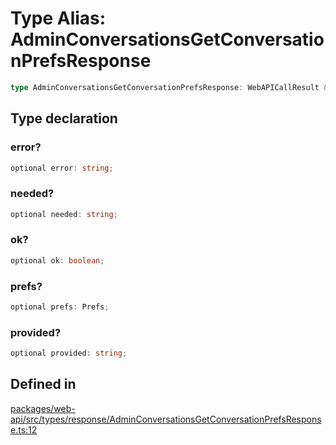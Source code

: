# Type Alias: AdminConversationsGetConversationPrefsResponse

```ts
type AdminConversationsGetConversationPrefsResponse: WebAPICallResult & object;
```

## Type declaration

### error?

```ts
optional error: string;
```

### needed?

```ts
optional needed: string;
```

### ok?

```ts
optional ok: boolean;
```

### prefs?

```ts
optional prefs: Prefs;
```

### provided?

```ts
optional provided: string;
```

## Defined in

[packages/web-api/src/types/response/AdminConversationsGetConversationPrefsResponse.ts:12](https://github.com/slackapi/node-slack-sdk/blob/c15385ef93ccdde9702f52f7d1f445999203d794/packages/web-api/src/types/response/AdminConversationsGetConversationPrefsResponse.ts#L12)
